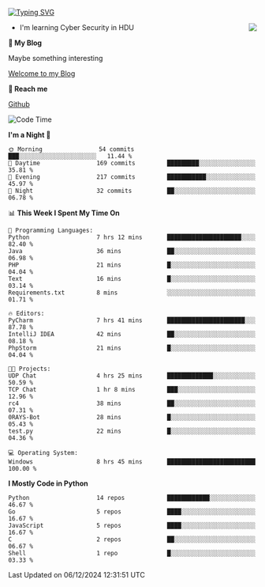 [![Typing SVG](https://readme-typing-svg.herokuapp.com?font=Fira+Code&pause=1000&random=false&width=450&height=60&lines=Hello+%F0%9F%91%8B%F0%9F%8F%BB;I'm+JBNRZ)](https://git.io/typing-svg)

<a href="#">
  <img align="right" src="https://github-readme-stats.vercel.app/api?username=JBNRZ&show_icons=true&bg_color=15,f2f7fd,E0EAFC" />
</a>

- I'm learning Cyber Security in HDU

 **🌱 My Blog**

Maybe something interesting

[Welcome to my Blog](https://jbnrz.com.cn/)

 **💬 Reach me** 

[Github](https://github.com/JBNRZ)


<!--START_SECTION:waka-->
![Code Time](http://img.shields.io/badge/Code%20Time-771%20hrs%2030%20mins-blue)

**I'm a Night 🦉** 

```text
🌞 Morning                54 commits          ███░░░░░░░░░░░░░░░░░░░░░░   11.44 % 
🌆 Daytime                169 commits         █████████░░░░░░░░░░░░░░░░   35.81 % 
🌃 Evening                217 commits         ███████████░░░░░░░░░░░░░░   45.97 % 
🌙 Night                  32 commits          ██░░░░░░░░░░░░░░░░░░░░░░░   06.78 % 
```


📊 **This Week I Spent My Time On** 

```text
💬 Programming Languages: 
Python                   7 hrs 12 mins       █████████████████████░░░░   82.40 % 
Java                     36 mins             ██░░░░░░░░░░░░░░░░░░░░░░░   06.98 % 
PHP                      21 mins             █░░░░░░░░░░░░░░░░░░░░░░░░   04.04 % 
Text                     16 mins             █░░░░░░░░░░░░░░░░░░░░░░░░   03.14 % 
Requirements.txt         8 mins              ░░░░░░░░░░░░░░░░░░░░░░░░░   01.71 % 

🔥 Editors: 
PyCharm                  7 hrs 41 mins       ██████████████████████░░░   87.78 % 
IntelliJ IDEA            42 mins             ██░░░░░░░░░░░░░░░░░░░░░░░   08.18 % 
PhpStorm                 21 mins             █░░░░░░░░░░░░░░░░░░░░░░░░   04.04 % 

🐱‍💻 Projects: 
UDP Chat                 4 hrs 25 mins       █████████████░░░░░░░░░░░░   50.59 % 
TCP Chat                 1 hr 8 mins         ███░░░░░░░░░░░░░░░░░░░░░░   12.96 % 
rc4                      38 mins             ██░░░░░░░░░░░░░░░░░░░░░░░   07.31 % 
0RAYS-Bot                28 mins             █░░░░░░░░░░░░░░░░░░░░░░░░   05.43 % 
test.py                  22 mins             █░░░░░░░░░░░░░░░░░░░░░░░░   04.36 % 

💻 Operating System: 
Windows                  8 hrs 45 mins       █████████████████████████   100.00 % 
```

**I Mostly Code in Python** 

```text
Python                   14 repos            ████████████░░░░░░░░░░░░░   46.67 % 
Go                       5 repos             ████░░░░░░░░░░░░░░░░░░░░░   16.67 % 
JavaScript               5 repos             ████░░░░░░░░░░░░░░░░░░░░░   16.67 % 
C                        2 repos             ██░░░░░░░░░░░░░░░░░░░░░░░   06.67 % 
Shell                    1 repo              █░░░░░░░░░░░░░░░░░░░░░░░░   03.33 % 
```




 Last Updated on 06/12/2024 12:31:51 UTC
<!--END_SECTION:waka-->
